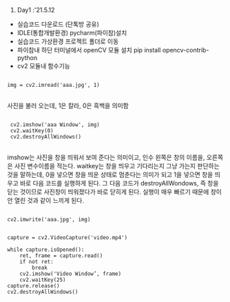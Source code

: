 1. Day1 :'21.5.12
* 실습코드 다운로드 (단톡방 공유)
* IDLE(통합개발환경) pycharm(파이참)설치
* 실습코드 가상환경 프로젝트 폴더로 이동
* 파이참내 하단 터미널에서 openCV 모듈 설치
  pip install opencv-contrib-python
* cv2 모듈내 함수기능

<pre>
<code>
img = cv2.imread('aaa.jpg', 1)
</code>
</pre>
사진을 불러 오는데, 1은 칼라, 0은 흑백을 의미함

<pre>
<code>
 cv2.imshow('aaa Window', img)
 cv2.waitKey(0)
 cv2.destroyAllWindows()
</code>
</pre>
imshow는 사진을 창을 띄워서 보여 준다는 의미이고,
인수 왼쪽은 창의 이름을, 오른쪽은 사진 변수이름을 적는다.
waitkey는 창을 띄우고 기다리는지 그냥 가는지 판단하는
것을 말하는데, 0을 넣으면 창을 띄운 상태로 멈춘다는 의미가
되고 1을 넣으면 창을 띄우고 바로 다음 코드를 실행하게 된다.
그 다음 코드가 destroyAllWondows, 즉 창을 닫는 것이므로
사진창이 띄워졌다가 바로 닫히게 된다. 실행이 매우 빠르기
때문에 창이 안 열린 것과 같이 느끼게 된다.

<code>
cv2.imwrite('aaa.jpg', img)
</code>

<pre>
<code>
capture = cv2.VideoCapture('video.mp4')

while capture.isOpened():
    ret, frame = capture.read()
    if not ret:
        break
    cv2.imshow('Video Window’, frame)
    cv2.waitKey(25)
capture.release()
cv2.destroyAllWindows()
</code>
</pre>
